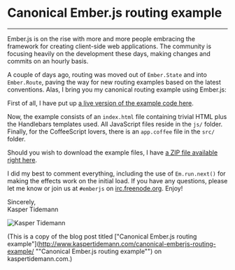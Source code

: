 # Canonical Ember.js routing example

-------------------------

Ember.js is on the rise with more and more people embracing the framework for creating client-side web applications. The community is focusing heavily on the development these days, making changes and commits on an hourly basis.

A couple of days ago, routing was moved out of `Ember.State` and into `Ember.Route`, paving the way for new routing examples based on the latest conventions. Alas, I bring you my canonical routing example using Ember.js:

First of all, I have put up [a live version of the example code here](http://www.kaspertidemann.com/examples/canonical-emberjs-routing-example/ "a live version of the example code here").

Now, the example consists of an `index.html` file containing trivial HTML plus the Handlebars templates used. All JavaScript files reside in the `js/` folder. Finally, for the CoffeeScript lovers, there is an `app.coffee` file in the `src/` folder.

Should you wish to download the example files, I have [a ZIP file available right here](http://www.kaspertidemann.com/examples/canonical-emberjs-routing-example/CanonicalRoutingExampleUsingEmberJS.zip "a ZIP file available right here").

I did my best to comment everything, including the use of `Em.run.next()` for making the effects work on the initial load. If you have any questions, please let me know or join us at `#emberjs` on [irc.freenode.org](irc://irc.freenode.org "irc.freenode.org"). Enjoy!

Sincerely,  
Kasper Tidemann

![Kasper Tidemann](http://www.tidemannogco.dk/meemo/KasperTidemann-Signature.jpg)

(This is a copy of the blog post titled ["Canonical Ember.js routing example"](http://www.kaspertidemann.com/canonical-emberjs-routing-example/ ""Canonical Ember.js routing example"") on kaspertidemann.com.)
